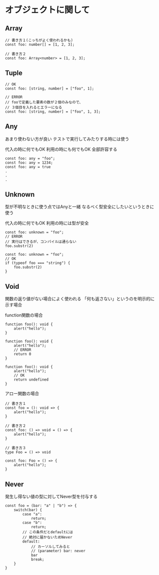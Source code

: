 # オブジェクトに関して

## Array

```
// 書き方１(こっちがよく使われるかも)
const foo: number[] = [1, 2, 3];

// 書き方２
const foo: Array<number> = [1, 2, 3];
```

## Tuple

```
// OK
const foo: [string, number] = ["foo", 1];

// ERROR
// fooで定義した要素の数が２個のみなので、
// ３個目を入れるとエラーになる
const foo: [string, number] = ["foo", 1, 3];
```

## Any

あまり使わない方が良い
テストで実行してみたりする時には使う

代入の時に何でもOK
利用の時にも何でもOK
全部許容する

```
const foo: any = "foo";
const foo: any = 1234;
const foo: any = true
.
.
.
```

## Unknown

型が不明なときに使う点ではAnyと一緒
なるべく型安全にしたいというときに使う

代入の時に何でもOK
利用の時には型が安全

```
const foo: unknown = "foo";
// ERROR
// 実行はできるが、コンパイルは通らない
foo.substr(2)
```

```
const foo: unknown = "foo";
// OK
if (typeof foo === "string") {
    foo.substr(2)
}
```

## Void

関数の返り値がない場合によく使われる
「何も返さない」というのを明示的に示す場合

function関数の場合

```
function foo(): void {
    alert("hello");
}

function foo(): void {
    alert("hello");
    // ERROR
    return 0
}

function foo(): void {
    alert("hello");
    // OK
    return undefined
}
```

アロー関数の場合

```
// 書き方１
const foo = (): void => {
    alert("hello");
}

// 書き方２
const foo: () => void = () => {
    alert("hello");
}

// 書き方３
type Foo = () => void

const foo: Foo = () => {
    alert("hello");
}
```

## Never

発生し得ない値の型に対してNever型を付与する

```
const foo = (bar: "a" | "b") => {
    switch(bar) {
        case "a":
            return;
        case "b":
            return;
        // この条件だとdefaultには
        // 絶対に届かないためNever
        default:
            // カーソルしてみると
            // (parameter) bar: never
            bar
            break;
    }
}
```
